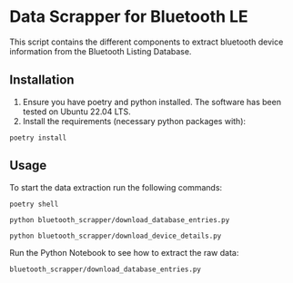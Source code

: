 # Data Scrapper for Bluetooth LE 
This script contains the different components to extract bluetooth device information from the Bluetooth Listing Database. 

## Installation
1. Ensure you have poetry and python installed. The software has been tested on Ubuntu 22.04 LTS.
2. Install the requirements (necessary python packages with):
``` 
poetry install
```
## Usage
To start the data extraction run the following commands:
```
poetry shell
```

```
python bluetooth_scrapper/download_database_entries.py
```

```
python bluetooth_scrapper/download_device_details.py
```

Run the Python Notebook to see how to extract the raw data:
```
bluetooth_scrapper/download_database_entries.py
```